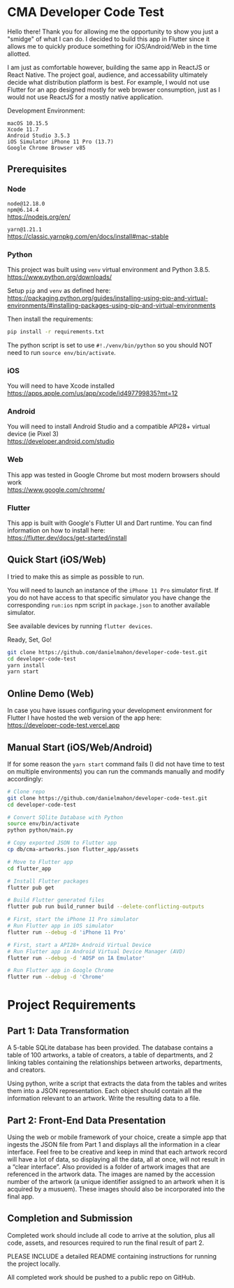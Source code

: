 # CMA Developer Code Test

Hello there! Thank you for allowing me the opportunity to show you just a "smidge" of what I can do. I decided to build this app in Flutter since it allows me to quickly produce something for iOS/Android/Web in the time allotted.

I am just as comfortable however, building the same app in ReactJS or React Native. The project goal, audience, and accessability ultimately decide what distribution platform is best. For example, I would not use Flutter for an app designed mostly for web browser consumption, just as I would not use ReactJS for a mostly native application.

Development Environment:

`macOS 10.15.5`  
`Xcode 11.7`  
`Android Studio 3.5.3`  
`iOS Simulator iPhone 11 Pro (13.7)`  
`Google Chrome Browser v85`

## Prerequisites

### Node

`node@12.18.0`  
`npm@6.14.4`  
https://nodejs.org/en/

`yarn@1.21.1`  
https://classic.yarnpkg.com/en/docs/install#mac-stable

### Python

This project was built using `venv` virtual environment and Python 3.8.5.  
https://www.python.org/downloads/

Setup `pip` and `venv` as defined here:  
https://packaging.python.org/guides/installing-using-pip-and-virtual-environments/#installing-packages-using-pip-and-virtual-environments

Then install the requirements:

```bash
pip install -r requirements.txt
```

The python script is set to use `#!./venv/bin/python` so you should NOT need to run `source env/bin/activate`.

### iOS

You will need to have Xcode installed  
https://apps.apple.com/us/app/xcode/id497799835?mt=12

### Android

You will need to install Android Studio and a compatible API28+ virtual device (ie Pixel 3)  
https://developer.android.com/studio

### Web

This app was tested in Google Chrome but most modern browsers should work  
https://www.google.com/chrome/

### Flutter

This app is built with Google's Flutter UI and Dart runtime. You can find information on how to install here:  
https://flutter.dev/docs/get-started/install

## Quick Start (iOS/Web)

I tried to make this as simple as possible to run.

You will need to launch an instance of the `iPhone 11 Pro` simulator first. If you do not have access to that specific simulator you have change the corresponding `run:ios` npm script in `package.json` to another available simulator.

See available devices by running `flutter devices`.

Ready, Set, Go!

```bash
git clone https://github.com/danielmahon/developer-code-test.git
cd developer-code-test
yarn install
yarn start
```

## Online Demo (Web)

In case you have issues configuring your development environment for Flutter I have hosted the web version of the app here:  
https://developer-code-test.vercel.app

## Manual Start (iOS/Web/Android)

If for some reason the `yarn start` command fails (I did not have time to test on multiple environments) you can run the commands manually and modify accordingly:

```bash
# Clone repo
git clone https://github.com/danielmahon/developer-code-test.git
cd developer-code-test

# Convert SQlite Database with Python
source env/bin/activate
python python/main.py

# Copy exported JSON to Flutter app
cp db/cma-artworks.json flutter_app/assets

# Move to Flutter app
cd flutter_app

# Install Flutter packages
flutter pub get

# Build Flutter generated files
flutter pub run build_runner build --delete-conflicting-outputs

# First, start the iPhone 11 Pro simulator
# Run Flutter app in iOS simulator
flutter run --debug -d 'iPhone 11 Pro'

# First, start a API28+ Android Virtual Device
# Run Flutter app in Android Virtual Device Manager (AVD)
flutter run --debug -d 'AOSP on IA Emulator'

# Run Flutter app in Google Chrome
flutter run --debug -d 'Chrome'

```

# Project Requirements

## Part 1: Data Transformation

A 5-table SQLite database has been provided. The database contains a table of 100 artworks, a table of creators, a table of departments, and 2 linking tables containing the relationships between artworks, departments, and creators.

Using python, write a script that extracts the data from the tables and writes them into a JSON representation. Each object should contain all the information relevant to an artwork. Write the resulting data to a file.

## Part 2: Front-End Data Presentation

Using the web or mobile framework of your choice, create a simple app that ingests the JSON file from Part 1 and displays all the information in a clear interface. Feel free to be creative and keep in mind that each artwork record will have a lot of data, so displaying all the data, all at once, will not result in a “clear interface”. Also provided is a folder of artwork images that are referenced in the artwork data. The images are named by the accession number of the artwork (a unique identifier assigned to an artwork when it is acquired by a musuem). These images should also be incorporated into the final app.

## Completion and Submission

Completed work should include all code to arrive at the solution, plus all code, assets, and resources required to run the final result of part 2.

PLEASE INCLUDE a detailed README containing instructions for running the project locally.

All completed work should be pushed to a public repo on GitHub.
